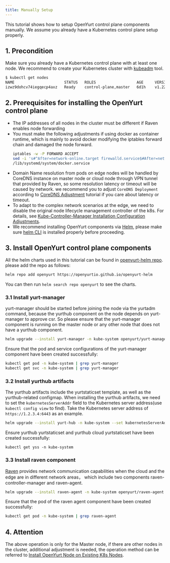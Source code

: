 ```yaml
---
title: Manually Setup
---
```


This tutorial shows how to setup OpenYurt control plane components manually. We assume you already have a Kubernetes control plane setup properly.

## 1. Precondition

Make sure you already have a Kubernetes control plane with at least one node. We recommend to create your Kubernetes cluster with [kubeadm](https://kubernetes.io/docs/setup/production-environment/tools/kubeadm/create-cluster-kubeadm/) tool.

```bash
$ kubectl get nodes
NAME                      STATUS   ROLES                  AGE     VERSION
izwz9dohcv74iegqecp4axz   Ready    control-plane,master   6d1h    v1.22.11
```

## 2. Prerequisites for installing the OpenYurt control plane

- The IP addresses of all nodes in the cluster must be different if Raven enables node forwarding
- You must make the following adjustments if using docker as container runtime, which is mainly to avoid docker modifying the iptables forward chain and damaged the node forward.
  ```bash
  iptables -w -P FORWARD ACCEPT
  sed -i 's#^After=network-online.target firewalld.service$#After=network-online.target firewalld.service containerd.service#g' \
  /lib/systemd/system/docker.service
  ```
- Domain Name resolution from pods on edge nodes will be handled by CoreDNS instance on master node or cloud node through VPN tunnel that provided by Raven, so some resolution latency or timeout will be caused by network. we recommend you to adjust `CoreDNS Deployment` according to [CoreDNS Adjustment](./coredns-prepare.md) tutorial if you care about latency or timeout.
- To adapt to the complex network scenarios at the edge, we need to disable the original node lifecycle management controller of the k8s. For details, see [Kube-Controller-Manager Installation Configuration Adjustments](./kcm-prepare.md).
- We recommend installing OpenYurt components via [Helm](https://helm.sh/), please make sure [helm CLI](https://helm.sh/docs/intro/install/) is installed properly before proceeding.

## 3. Install OpenYurt control plane components

All the helm charts used in this tutorial can be found in [openyurt-helm repo](https://github.com/openyurtio/openyurt-helm). please add the repo as follows:

```bash
helm repo add openyurt https://openyurtio.github.io/openyurt-helm
```

You can then run `helm search repo openyurt` to see the charts.

### 3.1 Install yurt-manager

yurt-manager should be started before joining the node via the yurtadm command, because the yurthub component on the node depends on yurt-manager to approve csr.
So please ensure that the yurt-manager component is running on the master node or any other node that does not have a yurthub component.

```bash
helm upgrade --install yurt-manager -n kube-system openyurt/yurt-manager
```

Ensure that the pod and service configurations of the yurt-manager component have been created successfully:

```bash
kubectl get pod -n kube-system | grep yurt-manager
kubectl get svc -n kube-system | grep yurt-manager
```

### 3.2 Install yurthub artifacts

The yurthub artifacts include the yurtstaticset template, as well as the yurthub-related configmap. When installing the yurthub artifacts, we need to set the `kubernetesServerAddr` field to the Kubernetes server address(use `kubectl config view` to find).
Take the Kubernetes server address of `https://1.2.3.4:6443` as an example.

```bash
helm upgrade --install yurt-hub -n kube-system --set kubernetesServerAddr=https://1.2.3.4:6443 openyurt/yurthub
```

Ensure yurthub yurtstaticset and yurthub cloud yurtstaticset have been created successfully:

```
kubectl get yss -n kube-system
```

### 3.3 Install raven component

[Raven](../core-concepts/raven.md) provides network communication capabilities when the cloud and the edge are in different network areas， which include two components raven-controller-manager and raven-agent.

```bash
helm upgrade --install raven-agent -n kube-system openyurt/raven-agent
```

Ensure that the pod of the raven agent component have been created successfully:

```bash
kubectl get pod -n kube-system | grep raven-agent
```

## 4. Attention

The above operation is only for the Master node, if there are other nodes in the cluster, additional adjustment is needed, the operation method can be referred to [Install OpenYurt Node on Existing K8s Nodes](./yurtadm-join.md#2-install-openyurt-node-components).
